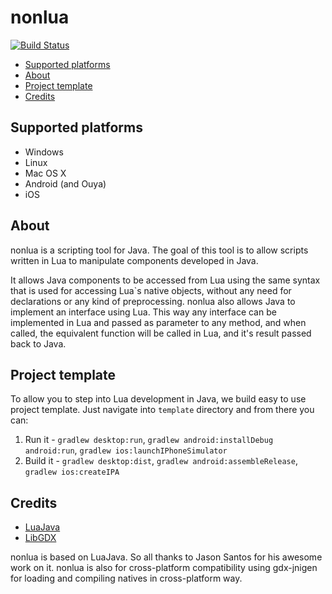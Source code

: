 # nonlua #
[![Build Status](https://travis-ci.org/nondev/nonlua.svg?branch=master)](https://travis-ci.org/nondev/nonlua)

  * [Supported platforms](#supported-platforms)
  * [About](#about)
  * [Project template](#project-template)
  * [Credits](#credits)

## Supported platforms ##

  * Windows
  * Linux
  * Mac OS X
  * Android (and Ouya)
  * iOS

## About ##

nonlua is a scripting tool for Java. The goal of this tool is to allow scripts written in Lua to manipulate components developed in Java.

It allows Java components to be accessed from Lua using the same syntax that is used for accessing Lua`s native objects, without any need for declarations or any kind of preprocessing. nonlua also allows Java to implement an interface using Lua. This way any interface can be implemented in Lua and passed as parameter to any method, and when called, the equivalent function will be called in Lua, and it's result passed back to Java.

## Project template ##

To allow you to step into Lua development in Java, we build easy to use project template.
Just navigate into `template` directory and from there you can:
  
  1. Run it - `gradlew desktop:run`, `gradlew android:installDebug android:run`, `gradlew ios:launchIPhoneSimulator`
  2. Build it - `gradlew desktop:dist`, `gradlew android:assembleRelease`, `gradlew ios:createIPA`

## Credits ##

 * [LuaJava](https://github.com/jasonsantos/luajava)
 * [LibGDX](https://github.com/libgdx/libgdx)
 
nonlua is based on LuaJava. So all thanks to Jason Santos for his awesome work on it.
nonlua is also for cross-platform compatibility using gdx-jnigen for loading and compiling natives in cross-platform way.